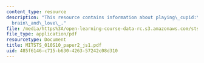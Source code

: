 ```yaml
---
content_type: resource
description: "This resource contains information about playing\_cupid:\_on\_the\_\
  brain\_and\_love\_."
file: /media/https%3A/open-learning-course-data-rc.s3.amazonaws.com/sts-010-neuroscience-and-society-spring-2010/485f6146c715b630426357242c08d310_MITSTS_010S10_paper2_js1.pdf
file_type: application/pdf
resourcetype: Document
title: MITSTS_010S10_paper2_js1.pdf
uid: 485f6146-c715-b630-4263-57242c08d310
---
```

